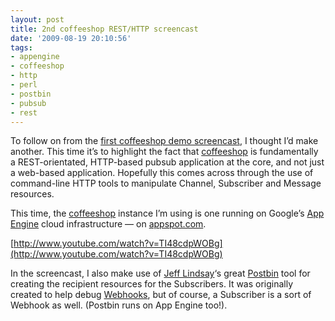 ```yaml
---
layout: post
title: 2nd coffeeshop REST/HTTP screencast
date: '2009-08-19 20:10:56'
tags:
- appengine
- coffeeshop
- http
- perl
- postbin
- pubsub
- rest
---
```



To follow on from the [first coffeeshop demo screencast](http://www.pipetree.com/qmacro/blog/2009/07/first-coffeeshop-demo-screencast/), I thought I’d make another. This time it’s to highlight the fact that [coffeeshop](http://wiki.github.com/qmacro/coffeeshop) is fundamentally a REST-orientated, HTTP-based pubsub application at the core, and not just a web-based application. Hopefully this comes across through the use of command-line HTTP tools to manipulate Channel, Subscriber and Message resources.

This time, the [coffeeshop](http://wiki.github.com/qmacro/coffeeshop) instance I’m using is one running on Google’s [App Engine](http://code.google.com/appengine/) cloud infrastructure — on [appspot.com](http://appgallery.appspot.com/).

<object data="http://www.youtube.com/v/TI48cdpWOBg&hl=en&fs=1&" height="340" type="application/x-shockwave-flash" width="560"><param name="allowFullScreen" value="true"></param><param name="allowscriptaccess" value="always"></param><param name="src" value="http://www.youtube.com/v/TI48cdpWOBg&hl=en&fs=1&"></param><param name="allowfullscreen" value="true"></param></object>

[http://www.youtube.com/watch?v=TI48cdpWOBg](http://www.youtube.com/watch?v=TI48cdpWOBg)

In the screencast, I also make use of [Jeff Lindsay](http://progrium.com/)‘s great [Postbin](http://www.postbin.org/) tool for creating the recipient resources for the Subscribers. It was originally created to help debug [Webhooks](http://blog.webhooks.org/), but of course, a Subscriber is a sort of Webhook as well. (Postbin runs on App Engine too!).


